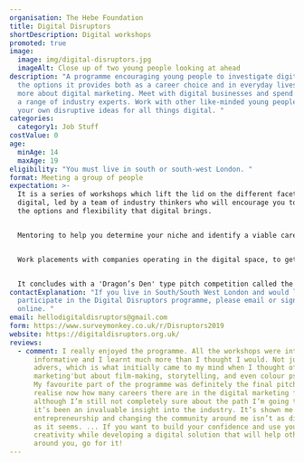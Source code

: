 ```yaml
---
organisation: The Hebe Foundation
title: Digital Disruptors
shortDescription: Digital workshops
promoted: true
image:
  image: img/digital-disruptors.jpg
  imageAlt: Close up of two young people looking at ahead
description: "A programme encouraging young people to investigate digital and
  the options it provides both as a career choice and in everyday lives. Learn
  more about digital marketing. Meet with digital businesses and spend time with
  a range of industry experts. Work with other like-minded young people to share
  your own disruptive ideas for all things digital. "
categories:
  category1: Job Stuff
costValue: 0
age:
  minAge: 14
  maxAge: 19
eligibility: "You must live in south or south-west London. "
format: Meeting a group of people
expectation: >-
  It is a series of workshops which lift the lid on the different facets of
  digital, led by a team of industry thinkers who will encourage you to consider
  the options and flexibility that digital brings. 


  Mentoring to help you determine your niche and identify a viable career path, with a collective of passionate industry experts willing to share their knowledge and help on a one-to-one basis. 


  Work placements with companies operating in the digital space, to get hands-on experience of business, a feel for life within an organisation, and a greater understanding of the digital world. 


  It concludes with a 'Dragon’s Den' type pitch competition called the MYDDA, asking young people to work in teams to present their ideas to a panel of industry experts. 
contactExplanation: "If you live in South/South West London and would like to
  participate in the Digital Disruptors programme, please email or sign up
  online. "
email: hellodigitaldisruptors@gmail.com
form: https://www.surveymonkey.co.uk/r/Disruptors2019
website: https://digitaldisruptors.org.uk/
reviews:
  - comment: I really enjoyed the programme. All the workshops were interesting and
      informative and I learnt much more than I thought I would. Not just about
      advers, which is what initially came to my mind when I thought of 'digital
      marketing'but about film-making, storytelling, and even colour psychology.
      My favourite part of the programme was definitely the final pitch. ... I
      realise now how many careers there are in the digital marketing field, and
      although I’m still not completely sure about the path I’m going to take,
      it’s been an invaluable insight into the industry. It’s shown me that
      entrepreneurship and changing the community around me isn’t as difficult
      as it seems. ... If you want to build your confidence and use your
      creativity while developing a digital solution that will help others
      around you, go for it!
---
```

